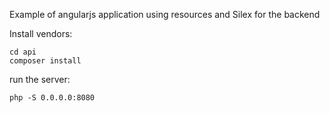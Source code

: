 Example of angularjs application using resources and Silex for the backend

Install vendors:

```
cd api
composer install
```

run the server:

```
php -S 0.0.0.0:8080
```
